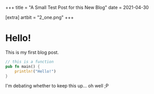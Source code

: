 +++
title = "A Small Test Post for this New Blog"
date = 2021-04-30

[extra]
artbit = "2_one.png"
+++

# Hello!

This is my first blog post.

```rust
// this is a function
pub fn main() {
    println!("Hello!")
}
```

I'm debating whether to keep this up... oh well ;P
